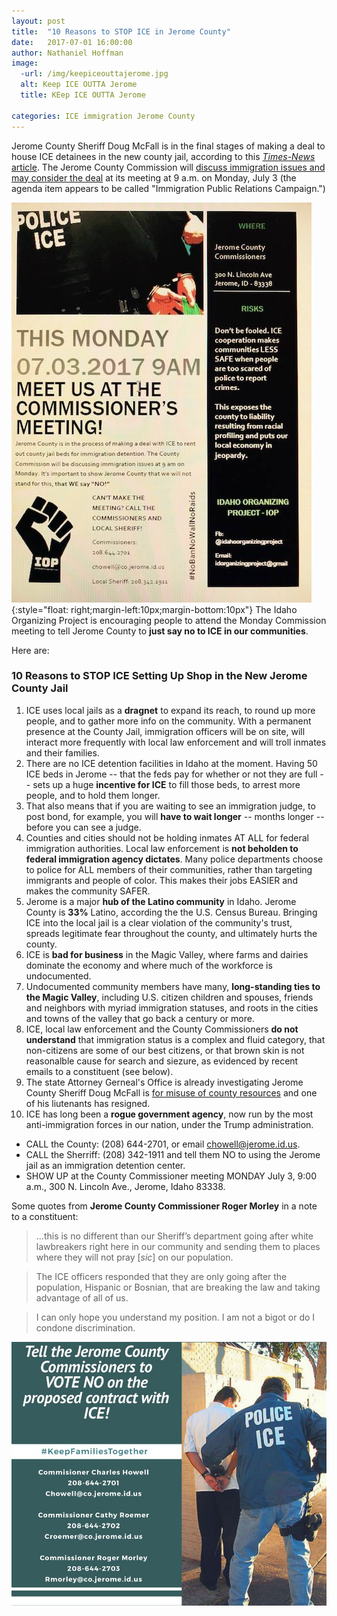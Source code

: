 ```yaml
---
layout: post
title:  "10 Reasons to STOP ICE in Jerome County"
date:   2017-07-01 16:00:00
author: Nathaniel Hoffman
image:
  -url: /img/keepiceouttajerome.jpg
  alt: Keep ICE OUTTA Jerome
  title: KEep ICE OUTTA Jerome

categories: ICE immigration Jerome County
---
```


Jerome County Sheriff Doug McFall is in the final stages of making a deal to house ICE detainees in the new county jail, according to this <a href="http://magicvalley.com/news/local/govt-and-politics/jerome-looks-to-contract-with-feds-to-hold-immigration-suspects/article_bf6b0220-46e7-54cd-abdd-8ba53f2b05c7.html">*Times-News* article</a>. The Jerome County Commission will <a href="http://www.jeromecountyid.us/vertical/sites/%7B2423A997-F66F-4BAE-9896-858E67909C93%7D/uploads/JULY_3_AGENDA_revised.pdf">discuss immigration issues and may consider the deal</a> at its meeting at 9 a.m. on Monday, July 3 (the agenda item appears to be called "Immigration Public Relations Campaign.")

![Flier for Monday, July 3, 2018, 9 am meeting at Jerome County Commission](/img/JeromeMeetingNotice.jpg){:style="float: right;margin-left:10px;margin-bottom:10px"}
The Idaho Organizing Project is encouraging people to attend the Monday Commission meeting to tell Jerome County to **just say no to ICE in our communities**.

Here are:
### 10 Reasons to STOP ICE Setting Up Shop in the New Jerome County Jail

1. ICE uses local jails as a **dragnet** to expand its reach, to round up more people, and to gather more info on the community. With a permanent presence at the County Jail, immigration officers will be on site, will interact more frequently with local law enforcement and will troll inmates and their families.
2. There are no ICE detention facilities in Idaho at the moment. Having 50 ICE beds in Jerome -- that the feds pay for whether or not they are full -- sets up a huge **incentive for ICE** to fill those beds, to arrest more people, and to hold them longer.
3. That also means that if you are waiting to see an immigration judge, to post bond, for example, you will **have to wait longer** -- months longer -- before you can see a judge.
4. Counties and cities should not be holding inmates AT ALL for federal immigration authorities. Local law enforcement is **not beholden to federal immigration agency dictates**. Many police departments choose to police for ALL members of their communities, rather than targeting immigrants and people of color. This makes their jobs EASIER and makes the community SAFER.
5. Jerome is a major **hub of the Latino community** in Idaho. Jerome County is **33%** Latino, according the the U.S. Census Bureau. Bringing ICE into the local jail is a clear violation of the community's trust, spreads legitimate fear throughout the county, and ultimately hurts the county.
6. ICE is **bad for business** in the Magic Valley, where farms and dairies dominate the economy and where much of the workforce is undocumented.
7. Undocumented community members have many, **long-standing ties to the Magic Valley**, including U.S. citizen children and spouses, friends and neighbors with myriad immigration statuses, and roots in the cities and towns of the valley that go back a century or more.
8. ICE, local law enforcement and the County Commissioners **do not understand** that immigration status is a complex and fluid category, that non-citizens are some of our best citizens, or that brown skin is not reasonalble cause for search and siezure, as evidenced by recent emails to a constituent (see below).
9. The state Attorney Gerneal's Office is already investigating Jerome County Sheriff Doug McFall is [for misuse of county resources](http://magicvalley.com/news/local/crime-and-courts/former-jerome-sheriff-s-lieutenant-accused-of-taking-money-ag/article_208fee99-87c4-547d-bc52-51aea5c78eea.html) and one of his liutenants has resigned.
10. ICE has long been a **rogue government agency**, now run by the most anti-immigration forces in our nation, under the Trump administration.

* CALL the County: (208) 644-2701, or email chowell@jerome.id.us.
* CALL the Sherriff: (208) 342-1911 and tell them NO to using the Jerome jail as an immigration detention center.
* SHOW UP at the County Commissioner meeting MONDAY July 3, 9:00 a.m., 300 N. Lincoln Ave., Jerome, Idaho 83338.

Some quotes from **Jerome County Commissioner Roger Morley** in a note to a constituent:
> ...this is no different than our Sheriff’s department going after white lawbreakers right here in our community and sending them to places where they will not pray [*sic*] on our population.

> The ICE officers responded that they are only going after the population, Hispanic or Bosnian, that are breaking the law and taking advantage of all of us.

> I can only hope you understand my position. I am not a bigot or do I condone discrimination.


![Keep ICE out of Jerome](/img/keepiceouttajerome.jpg)